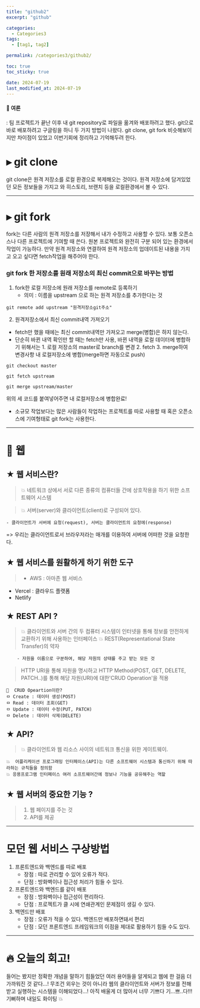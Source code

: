 ```yaml
---
title: "github2"
excerpt: "github"

categories:
  - Categories3
tags:
  - [tag1, tag2]

permalink: /categories3/github2/

toc: true
toc_sticky: true

date: 2024-07-19
last_modified_at: 2024-07-19
---
```


#### 🔅 여론

: 팀 프로젝트가 끝난 이후 내 git repository로 파일을 옮겨와 배포하려고 했다.
git으로 바로 배포하려고 구글링을 하니 두 가지 방법이 나왔다.
git clone, git fork 비슷해보이지만 차이점이 있었고 이번기회에 정리하고 기억해두려 한다.

# ▸ git clone

git clone은 원격 저장소를 로컬 환경으로 복제해오는 것이다.
원격 저장소에 담겨있었던 모든 정보들을 가지고 와 히스토리, 브랜치 등을 로컬환경에서 볼 수 있다.

---

# ▸ git fork

fork는 다른 사람의 원격 저장소를 저장해서 내가 수정하고 사용할 수 있다. 보통 오픈소스나 다른 프로젝트에 기여할 때 쓴다. 원본 프로젝트와 완전히 구분 되어 있는 환경에서 작업이 가능하다.
만약 원격 저장소와 연결하여 원격 저장소의 업데이트된 내용을 가지고 오고 싶다면 fetch작업을 해주어야 한다.

### git fork 한 저장소를 원래 저장소의 최신 commit으로 바꾸는 방법

1. fork한 로컬 저장소에 원래 저장소를 remote로 등록하기
   - 의미 : 이름을 upstream 으로 하는 원격 저장소를 추가한다는 것

```
git remote add upstream "원격저장소git주소"

```

2. 원격저장소에서 최신 commit내역 가져오기

- fetch만 했을 때에는 최신 commit내역만 가져오고 merge(병합)은 하지 않는다.
- 단순히 바뀐 내역 확인만 할 때는 fetch만 사용, 바뀐 내역을 로컬 데이터에 병합하기 위해서는 1. 로컬 저장소의 master로 branch를 변경 2. fetch 3. merge하여 변경사항 내 로컬저장소에 병합(merge하면 자동으로 push)

```
git checkout master
```

```
git fetch upstream
```

```
git merge upstream/master
```

위의 세 코드를 붙여넣어주면 내 로컬저장소에 병합완료!

- 소규모 작업보다는 많은 사람들이 작업하는 프로젝트를 따로 사용할 때
  혹은 오픈소스에 기여형태로 git fork는 사용한다.

---

# 🌟 웹

## ★ 웹 서비스란?

> 💥 네트워크 상에서 서로 다른 종류의 컴퓨터들 간에 상호작용을 하기 위한 소프트웨어 시스템

> 💥 서버(server)와 클라이언트(client)로 구성되어 있다.

    - 클라이언트가 서버에 요청(request), 서버는 클라이언트의 요청에(response)

=> 우리는 클라이언트로서 브라우저라는 매개를 이용하여 서버에 어떠한 것을 요청한다.

## ★ 웹 서비스를 원활하게 하기 위한 도구

> - AWS : 아마존 웹 서비스

- Vercel : 클라우드 플랫폼
- Netlify

## ★ REST API ?

> 💥 클라이언트와 서버 간의 두 컴퓨터 시스템이 인터넷을 통해 정보를 안전하게 교환하기 위해 사용하는 인터페이스
> 💥 REST(Representational State Transfer)의 약자

    	- 자원을 이름으로 구분하여, 해당 자원의 상태를 주고 받는 모든 것

> HTTP URI을 통해 자원을 명시하고 HTTP Method(POST, GET, DELETE, PATCH..)를 통해
> 해당 자원(URI)에 대한'CRUD Operation'을 적용
>
> >

    🔅  CRUD Opeartion이란?
    ㅁ Create : 데이터 생성(POST)
    ㅁ Read : 데이터 조회(GET)
    ㅁ Update : 데이터 수정(PUT, PATCH)
    ㅁ Delete : 데이터 삭제(DELETE)

## ★ API?

> 💥 클라이언트와 웹 리소스 사이의 네트워크 통신을 위한 게이트웨이.

    💥  어플리케이션 프로그래밍 인터페이스(API)는 다른 소프트웨어 시스템과 통신하기 위해 따라하는 규칙들을 정의함
    💥 응용프로그램 인터페이스 여러 소프트웨어간에 정보나 기능을 공유해주는 역할

## ★ 웹 서버의 중요한 기능 ?

> 1. 웹 페이지를 주는 것
> 2. API를 제공

---

# 모던 웹 서비스 구상방법

1. 프론트엔드와 백엔드를 따로 배포
   - 장점 : 따로 관리할 수 있어 오류가 적다.
   - 단점 : 방화벽이나 접근성 처리가 힘들 수 있다.
2. 프론트엔드와 백엔드를 같이 배포
   - 장점 : 방화벽이나 접근성이 편리하다.
   - 단점 : 프로젝트가 클 시에 연쇄관계인 문제점이 생길 수 있다.
3. 백엔드만 배포
   - 장점 : 오류가 적을 수 있다. 백엔드만 배포하면돼서 편리
   - 단점 : 모던 프론트엔드 프레임워크의 이점을 제대로 활용하기 힘들 수도 있다.

---

# 🔥 오늘의 회고!

들어는 봤지만 정확한 개념을 말하기 힘들었던 여러 용어들을 알게되고 웹에 한 걸음 더 가까워진 것 같다...!
무조건 외우는 것이 아니라 웹의 클라이언트와 서버가 정보를 전해받고 실행하는 시스템을 이해되었다...!
아직 배울게 더 많아서 너무 기쁘다 기...쁘..다!!! 기뻐하며 내일도 화이팅 💥
